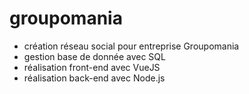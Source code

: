 # groupomania

- création réseau social pour entreprise Groupomania
- gestion base de donnée avec SQL
- réalisation front-end avec VueJS 
- réalisation back-end avec Node.js
